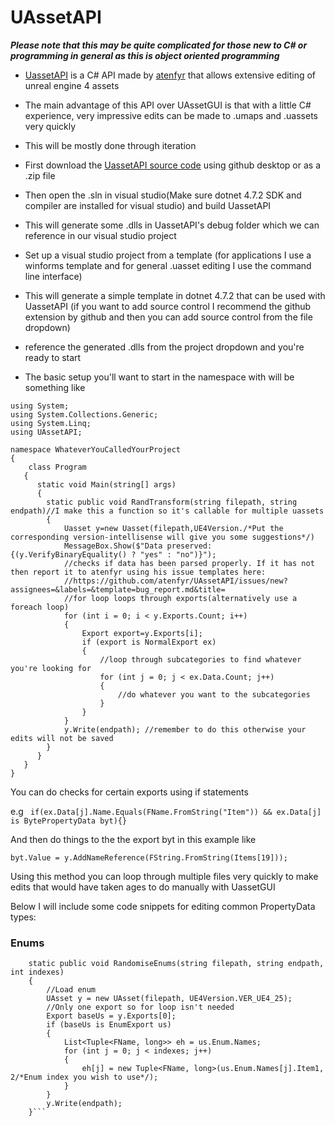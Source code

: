 # UAssetAPI

***Please note that this may be quite complicated for those new to C# or programming in general as this is object oriented programming***

- [UassetAPI](https://github.com/atenfyr/UAssetAPI) is a C# API made by [atenfyr](https://github.com/atenfyr) that allows extensive editing of unreal engine 4 assets
- The main advantage of this API over UAssetGUI is that with a little C# experience, very impressive edits can be made to .umaps and .uassets very quickly
- This will be mostly done through iteration

- First download the [UassetAPI source code](https://github.com/atenfyr/UAssetAPI) using github desktop or as a .zip file
- Then open the .sln in visual studio(Make sure dotnet 4.7.2 SDK and compiler are installed for visual studio) and build UassetAPI
- This will generate some .dlls in UassetAPI's debug folder which we can reference in our visual studio project
- Set up a visual studio project from a template (for applications I use a winforms template and for general .uasset editing I use the command line interface)
- This will generate a simple template in dotnet 4.7.2 that can be used with UassetAPI (if you want to add source control I recommend the github extension by github and then you can add source control from the file dropdown)
- reference the generated .dlls from the project dropdown and you're ready to start
- The basic setup you'll want to start in the namespace with will be something like
```
using System;
using System.Collections.Generic;
using System.Linq;
using UAssetAPI;

namespace WhateverYouCalledYourProject
{
    class Program
   {
      static void Main(string[] args)
      {
        static public void RandTransform(string filepath, string endpath)//I make this a function so it's callable for multiple uassets
        {
            Uasset y=new Uasset(filepath,UE4Version./*Put the corresponding version-intellisense will give you some suggestions*/)
            MessageBox.Show($"Data preserved:{(y.VerifyBinaryEquality() ? "yes" : "no")}");
            //checks if data has been parsed properly. If it has not then report it to atenfyr using his issue templates here:
            //https://github.com/atenfyr/UAssetAPI/issues/new?assignees=&labels=&template=bug_report.md&title=
            //for loop loops through exports(alternatively use a foreach loop)
            for (int i = 0; i < y.Exports.Count; i++)
            {
                Export export=y.Exports[i];
                if (export is NormalExport ex)
                {
                    //loop through subcategories to find whatever you're looking for
                    for (int j = 0; j < ex.Data.Count; j++)
                    {
                        //do whatever you want to the subcategories
                    }
                }
            }
            y.Write(endpath); //remember to do this otherwise your edits will not be saved
        }
      }
   }
}
```
You can do checks for certain exports using if statements

e.g ``` if(ex.Data[j].Name.Equals(FName.FromString("Item")) && ex.Data[j] is BytePropertyData byt){}```

And then do things to the the export byt in this example like

```byt.Value = y.AddNameReference(FString.FromString(Items[19]));```

Using this method you can loop through multiple files very quickly to make edits that would have taken ages to do manually with UassetGUI

Below I will include some code snippets for editing common PropertyData types:
### Enums
```
    static public void RandomiseEnums(string filepath, string endpath, int indexes)
    {
        //Load enum
        UAsset y = new UAsset(filepath, UE4Version.VER_UE4_25);
        //Only one export so for loop isn't needed
        Export baseUs = y.Exports[0];
        if (baseUs is EnumExport us)
        {
            List<Tuple<FName, long>> eh = us.Enum.Names;
            for (int j = 0; j < indexes; j++)
            {
                eh[j] = new Tuple<FName, long>(us.Enum.Names[j].Item1, 2/*Enum index you wish to use*/);
            }
        }
        y.Write(endpath);
    }```
